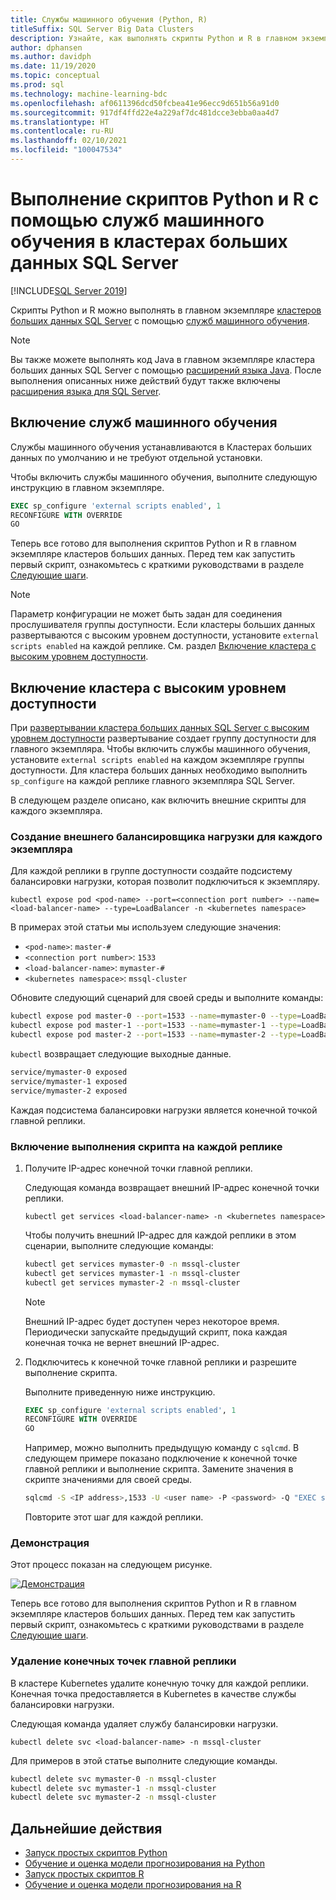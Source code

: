 ```yaml
---
title: Службы машинного обучения (Python, R)
titleSuffix: SQL Server Big Data Clusters
description: Узнайте, как выполнять скрипты Python и R в главном экземпляре кластеров больших данных SQL Server с помощью служб машинного обучения.
author: dphansen
ms.author: davidph
ms.date: 11/19/2020
ms.topic: conceptual
ms.prod: sql
ms.technology: machine-learning-bdc
ms.openlocfilehash: af0611396dcd50fcbea41e96ecc9d651b56a91d0
ms.sourcegitcommit: 917df4ffd22e4a229af7dc481dcce3ebba0aa4d7
ms.translationtype: HT
ms.contentlocale: ru-RU
ms.lasthandoff: 02/10/2021
ms.locfileid: "100047534"
---
```

# <a name="run-python-and-r-scripts-with-machine-learning-services-on-sql-server-big-data-clusters"></a>Выполнение скриптов Python и R с помощью служб машинного обучения в кластерах больших данных SQL Server

[!INCLUDE[SQL Server 2019](../includes/applies-to-version/sqlserver2019.md)]

Скрипты Python и R можно выполнять в главном экземпляре [кластеров больших данных SQL Server](big-data-cluster-overview.md) с помощью [служб машинного обучения](../machine-learning/index.yml).

> [!NOTE]
> Вы также можете выполнять код Java в главном экземпляре кластера больших данных SQL Server с помощью [расширений языка Java](../language-extensions/java-overview.md). После выполнения описанных ниже действий будут также включены [расширения языка для SQL Server](../language-extensions/language-extensions-overview.md).

## <a name="enable-machine-learning-services"></a>Включение служб машинного обучения

Службы машинного обучения устанавливаются в Кластерах больших данных по умолчанию и не требуют отдельной установки.

Чтобы включить службы машинного обучения, выполните следующую инструкцию в главном экземпляре.

```sql
EXEC sp_configure 'external scripts enabled', 1
RECONFIGURE WITH OVERRIDE
GO
```

Теперь все готово для выполнения скриптов Python и R в главном экземпляре кластеров больших данных. Перед тем как запустить первый скрипт, ознакомьтесь с краткими руководствами в разделе [Следующие шаги](#next-steps).

>[!NOTE]
>Параметр конфигурации не может быть задан для соединения прослушивателя группы доступности. Если кластеры больших данных развертываются с высоким уровнем доступности, установите `external scripts enabled` на каждой реплике. См. раздел [Включение кластера с высоким уровнем доступности](#enable-on-cluster-with-high-availability).

## <a name="enable-on-cluster-with-high-availability"></a>Включение кластера с высоким уровнем доступности

При [развертывании кластера больших данных SQL Server с высоким уровнем доступности](deployment-high-availability.md) развертывание создает группу доступности для главного экземпляра. Чтобы включить службы машинного обучения, установите `external scripts enabled` на каждом экземпляре группы доступности. Для кластера больших данных необходимо выполнить `sp_configure` на каждой реплике главного экземпляра SQL Server.

В следующем разделе описано, как включить внешние скрипты для каждого экземпляра.

### <a name="create-an-external-load-balancer-for-each-instance"></a>Создание внешнего балансировщика нагрузки для каждого экземпляра

Для каждой реплики в группе доступности создайте подсистему балансировки нагрузки, которая позволит подключиться к экземпляру. 

`kubectl expose pod <pod-name> --port=<connection port number> --name=<load-balancer-name> --type=LoadBalancer -n <kubernetes namespace>`

В примерах этой статьи мы используем следующие значения:

- `<pod-name>`: `master-#`
- `<connection port number>`: `1533`
- `<load-balancer-name>`: `mymaster-#`
- `<kubernetes namespace>`: `mssql-cluster`

Обновите следующий сценарий для своей среды и выполните команды:

```bash
kubectl expose pod master-0 --port=1533 --name=mymaster-0 --type=LoadBalancer -n mssql-cluster 
kubectl expose pod master-1 --port=1533 --name=mymaster-1 --type=LoadBalancer -n mssql-cluster
kubectl expose pod master-2 --port=1533 --name=mymaster-2 --type=LoadBalancer -n mssql-cluster 
```

`kubectl` возвращает следующие выходные данные.

```bash
service/mymaster-0 exposed
service/mymaster-1 exposed
service/mymaster-2 exposed
```

Каждая подсистема балансировки нагрузки является конечной точкой главной реплики.

### <a name="enable-script-execution-on-each-replica"></a>Включение выполнения скрипта на каждой реплике

1. Получите IP-адрес конечной точки главной реплики.

   Следующая команда возвращает внешний IP-адрес конечной точки реплики. 

   `kubectl get services <load-balancer-name> -n <kubernetes namespace>`

   Чтобы получить внешний IP-адрес для каждой реплики в этом сценарии, выполните следующие команды:

   ```bash
   kubectl get services mymaster-0 -n mssql-cluster
   kubectl get services mymaster-1 -n mssql-cluster
   kubectl get services mymaster-2 -n mssql-cluster
   ```

   >[!NOTE]
   > Внешний IP-адрес будет доступен через некоторое время. Периодически запускайте предыдущий скрипт, пока каждая конечная точка не вернет внешний IP-адрес.

1. Подключитесь к конечной точке главной реплики и разрешите выполнение скрипта.

    Выполните приведенную ниже инструкцию.

    ```sql
    EXEC sp_configure 'external scripts enabled', 1
    RECONFIGURE WITH OVERRIDE
    GO
    ```

   Например, можно выполнить предыдущую команду с `sqlcmd`. В следующем примере показано подключение к конечной точке главной реплики и выполнение скрипта. Замените значения в скрипте значениями для своей среды.

   ```bash
   sqlcmd -S <IP address>,1533 -U <user name> -P <password> -Q "EXEC sp_configure 'external scripts enabled', 1; RECONFIGURE WITH OVERRIDE;"
   ```

   Повторите этот шаг для каждой реплики.

### <a name="demonstration"></a>Демонстрация

Этот процесс показан на следующем рисунке.

[![Демонстрация](media/machine-learning-services/example-kube-enable-scripts.png "Демонстрация функции включения в Kubernetes")](media/machine-learning-services/example-kube-enable-scripts.png#lightbox)

Теперь все готово для выполнения скриптов Python и R в главном экземпляре кластеров больших данных. Перед тем как запустить первый скрипт, ознакомьтесь с краткими руководствами в разделе [Следующие шаги](#next-steps).

### <a name="delete-the-master-replica-endpoints"></a>Удаление конечных точек главной реплики

В кластере Kubernetes удалите конечную точку для каждой реплики. Конечная точка предоставляется в Kubernetes в качестве службы балансировки нагрузки.

Следующая команда удаляет службу балансировки нагрузки.

`kubectl delete svc <load-balancer-name> -n mssql-cluster`

Для примеров в этой статье выполните следующие команды.

```bash
kubectl delete svc mymaster-0 -n mssql-cluster
kubectl delete svc mymaster-1 -n mssql-cluster
kubectl delete svc mymaster-2 -n mssql-cluster
```

## <a name="next-steps"></a>Дальнейшие действия

+ [Запуск простых скриптов Python](../machine-learning/tutorials/quickstart-python-create-script.md?toc=/sql/toc.json)
+ [Обучение и оценка модели прогнозирования на Python](../machine-learning/tutorials/quickstart-python-train-score-model.md?toc=/sql/toc.json)
+ [Запуск простых скриптов R](../machine-learning/tutorials/quickstart-r-create-script.md?toc=/sql/toc.json)
+ [Обучение и оценка модели прогнозирования на R](../machine-learning/tutorials/quickstart-r-train-score-model.md?toc=/sql/toc.json)
